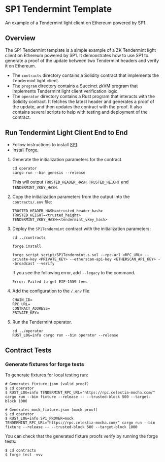 # SP1 Tendermint Template

An example of a Tendermint light client on Ethereum powered by SP1.

## Overview

The SP1 Tendermint template is a simple example of a ZK Tendermint light client on Ethereum powered by SP1. It demonstrates how to use SP1 to generate a proof of the update between two Tendermint headers and verify it on Ethereum.

* The `contracts` directory contains a Solidity contract that implements the Tendermint light client.
* The `program` directory contains a Succinct zkVM program that implements Tendermint light client verification logic.
* The `operator` directory contains a Rust program that interacts with the Solidity contract. It fetches the latest header and generates a proof of the update, and then updates the contract with the proof. It also contains several scripts to help with testing and deployment of the contract.

## Run Tendermint Light Client End to End

* Follow instructions to install [SP1](https://succinctlabs.github.io/sp1/).
* Install [Forge](https://book.getfoundry.sh/getting-started/installation.html).

1. Generate the initialization parameters for the contract.

    ```shell
    cd operator
    cargo run --bin genesis --release
    ```

    This will output `TRUSTED_HEADER_HASH`, `TRUSTED_HEIGHT` and `TENDERMINT_VKEY_HASH`.

2. Copy the initialization parameters from the output into the `contracts/.env` file:

    ```shell
    TRUSTED_HEADER_HASH=<trusted_header_hash>
    TRUSTED_HEIGHT=<trusted_height>
    TENDERMINT_VKEY_HASH=<tendermint_vkey_hash>
    ```

3. Deploy the `SP1Tendermint` contract with the initialization parameters:

    ```shell
    cd ../contracts

    forge install

    forge script script/SP1Tendermint.s.sol --rpc-url <RPC_URL> --private-key <PRIVATE_KEY> --etherscan-api-key <ETHERSCAN_API_KEY> --broadcast --verify
    ```

    If you see the following error, add `--legacy` to the command.
    ```shell
    Error: Failed to get EIP-1559 fees    
    ```

4. Add the configuration to the `/.env` file:
    ```shell
    CHAIN_ID=
    RPC_URL=
    CONTRACT_ADDRESS=
    PRIVATE_KEY=
    ```

5. Run the Tendermint operator.
    ```shell
    cd ../operator
    RUST_LOG=info cargo run --bin operator --release
    ```

## Contract Tests
### Generate fixtures for forge tests

To generate fixtures for local testing run:

```shell
# Generates fixture.json (valid proof)
$ cd operator
$ RUST_LOG=info TENDERMINT_RPC_URL="https://rpc.celestia-mocha.com/" cargo run --bin fixture --release -- --trusted-block 500 --target-block 1000

# Generates mock_fixture.json (mock proof)
$ cd operator
$ RUST_LOG=info SP1_PROVER=mock TENDERMINT_RPC_URL="https://rpc.celestia-mocha.com/" cargo run --bin fixture --release -- --trusted-block 500 --target-block 1000
```

You can check that the generated fixture proofs verify by running the forge tests:
```shell
$ cd contracts
$ forge test -vvv
```